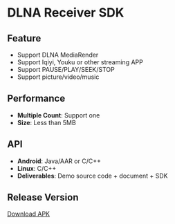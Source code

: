 # DLNA Receiver SDK

## Feature

* Support DLNA MediaRender     
* Support Iqiyi, Youku or other streaming APP          
* Support PAUSE/PLAY/SEEK/STOP     
* Support picture/video/music                       

## Performance       

* **Multiple Count**: Support one                            
* **Size**: Less than 5MB              

## API

* **Android**: Java/AAR or C/C++            
* **Linux**: C/C++     
* **Deliverables**: Demo source code + document + SDK         

## Release Version          
   
[Download APK](https://github.com/WirelessPresentation/WirelessDisplay/releases/download/latest/BJCastTV.apk)

